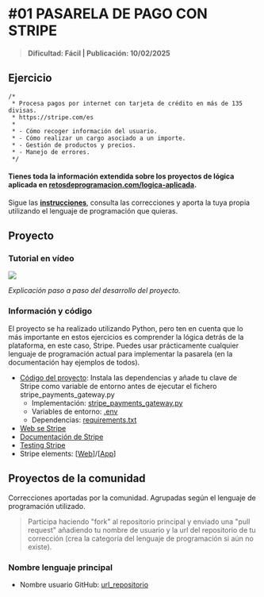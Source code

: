 # #01 PASARELA DE PAGO CON STRIPE
> #### Dificultad: Fácil | Publicación: 10/02/2025

## Ejercicio

```
/*
 * Procesa pagos por internet con tarjeta de crédito en más de 135 divisas.
 * https://stripe.com/es
 * 
 * - Cómo recoger información del usuario.
 * - Cómo realizar un cargo asociado a un importe.
 * - Gestión de productos y precios.
 * - Manejo de errores.
 */
```
#### Tienes toda la información extendida sobre los proyectos de lógica aplicada en **[retosdeprogramacion.com/logica-aplicada](https://retosdeprogramacion.com/logica-aplicada)**.

Sigue las **[instrucciones](../../README.md)**, consulta las correcciones y aporta la tuya propia utilizando el lenguaje de programación que quieras.

## Proyecto

### Tutorial en vídeo

<a href="https://youtu.be/gOWCCkUq2nc"><img src="http://i3.ytimg.com/vi/gOWCCkUq2nc/maxresdefault.jpg"/></a>

*Explicación paso a paso del desarrollo del proyecto.*

### Información y código

El proyecto se ha realizado utilizando Python, pero ten en cuenta que lo más importante en estos ejercicios es comprender la lógica detrás de la plataforma, en este caso, Stripe. Puedes usar prácticamente cualquier lenguaje de programación actual para implementar la pasarela (en la documentación hay ejemplos de todos).

* [Código del proyecto](./): Instala las dependencias y añade tu clave de Stripe como variable de entorno antes de ejecutar el fichero stripe_payments_gateway.py
	* Implementación: [stripe_payments_gateway.py](./stripe_payments_gateway.py)
	* Variables de entorno: [.env](./.env)
	* Dependencias: [requirements.txt](./requirements.txt)
* [Web se Stripe](https://stripe.com/es)
* [Documentación de Stripe](https://docs.stripe.com/get-started/development-environment)
* [Testing Stripe](https://docs.stripe.com/testing)
* Stripe elements: [[Web](https://docs.stripe.com/payments/elements)]/[[App](https://docs.stripe.com/payments/mobile)]


## Proyectos de la comunidad

Correcciones aportadas por la comunidad. Agrupadas según el lenguaje de programación utilizado.

> Participa haciendo "fork" al repositorio principal y enviado una "pull request" añadiendo tu nombre de usuario y la url del repositorio de tu corrección (crea la categoría del lenguaje de programación si aún no existe).

### Nombre lenguaje principal
* Nombre usuario GitHub: [url_repositorio](url_repositorio)